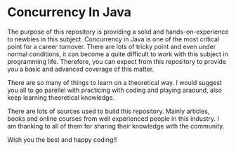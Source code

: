 # Concurrency In Java

The purpose of this repository is providing a solid and hands-on-experience to newbies in this subject. Concurrency in Java is one of the most critical point for a career turnover. There are lots of tricky point and even under normal conditions, it can become a quite difficult to work with this subject in programming life. Therefore, you can expect from this repository to provide you a basic and advanced coverage of this matter. 

There are so many of things to learn on a theoretical way. I would suggest you all to go parellel with practicing with coding and playing araound, also keep learning theoretical knowledge.

There are lots of sources used to build this repository. Mainly articles, books and online courses from well experienced people in this industry. I am thanking to all of them for sharing their knowledge with the community.

Wish you the best and happy coding!!
